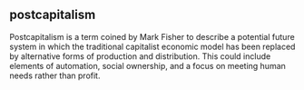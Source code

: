 ## postcapitalism
Postcapitalism is a term coined by Mark Fisher to describe a potential future system in which the traditional capitalist economic model has been replaced by alternative forms of production and distribution. This could include elements of automation, social ownership, and a focus on meeting human needs rather than profit.

